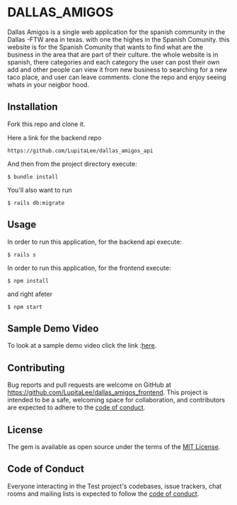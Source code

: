 # DALLAS_AMIGOS

Dallas Amigos is a single web application for the spanish community in the Dallas -FTW area in texas. with one the highes in the Spanish Comunity. this website is for the Spanish Comunity that wants to find what are the business in the area that are part of their culture. the whole website is in spanish, there categories and each category the user can post their own add and other people can view it from new business to searching for a new taco place, and user can leave comments. clone the repo and enjoy seeing whats in your neigbor hood.




## Installation


Fork this repo and clone it.



Here a link for the backend repo
```
https://github.com/LupitaLee/dallas_amigos_api
```
And then from the project directory execute:
```
$ bundle install
```
You'll also want to run
```
$ rails db:migrate
```

## Usage

In order to run this application, for the backend api execute:
```
$ rails s
```
In order to run this application, for the frontend execute:
```
$ npm install
```
and right afeter
```
$ npm start
```

## Sample Demo Video
To look at a sample demo video click the link :[here](https://drive.google.com/file/d/1ceK1LoqcRqZPeLhyNS3JpvLKHT73SuMe/view?usp=sharing).
## Contributing

Bug reports and pull requests are welcome on GitHub at https://github.com/LupitaLee/dallas_amigos_frontend. This project is intended to be a safe, welcoming space for collaboration, and contributors are expected to adhere to the [code of conduct](https://github.com/LupitaLee/dallas_amigos_frontend/blob/master/CODE_OF_CONDUCT.md).

## License

The gem is available as open source under the terms of the [MIT License](https://opensource.org/licenses/MIT).

## Code of Conduct

Everyone interacting in the Test project's codebases, issue trackers, chat rooms and mailing lists is expected to follow the [code of conduct](https://github.com/LupitaLee/dallas_amigos_frontend.git/master/CODE_OF_CONDUCT.md).
